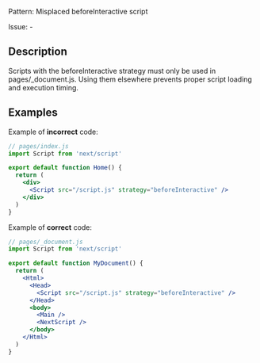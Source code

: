 Pattern: Misplaced beforeInteractive script

Issue: -

## Description

Scripts with the beforeInteractive strategy must only be used in pages/_document.js. Using them elsewhere prevents proper script loading and execution timing.

## Examples

Example of **incorrect** code:
```jsx
// pages/index.js
import Script from 'next/script'

export default function Home() {
  return (
    <div>
      <Script src="/script.js" strategy="beforeInteractive" />
    </div>
  )
}
```

Example of **correct** code:
```jsx
// pages/_document.js
import Script from 'next/script'

export default function MyDocument() {
  return (
    <Html>
      <Head>
        <Script src="/script.js" strategy="beforeInteractive" />
      </Head>
      <body>
        <Main />
        <NextScript />
      </body>
    </Html>
  )
}
```